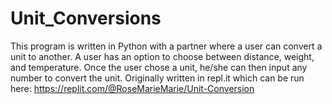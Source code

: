 # Unit_Conversions
This program is written in Python with a partner where a user can convert a unit to another. 
A user has an option to choose between distance, weight, and temperature. 
Once the user chose a unit, he/she can then input any number to convert the unit. 
Originally written in repl.it which can be run here: https://replit.com/@RoseMarieMarie/Unit-Conversion
